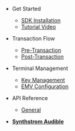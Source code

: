- Get Started

  - [SDK Installation](manual.md)
  - [Tutorial Video](hardware.md)

- Transaction Flow

  - [Pre-Transaction](pre-transaction.md)
  - [Post-Transaction](post-transaction.md)

- Terminal Management

  - [Key Management](key-management.md)
  - [EMV Configuration](emv-config.md)

- API Reference 

  - [General](yada.md)

- [**Synthstrom Audible**](https://synthstrom.com)
